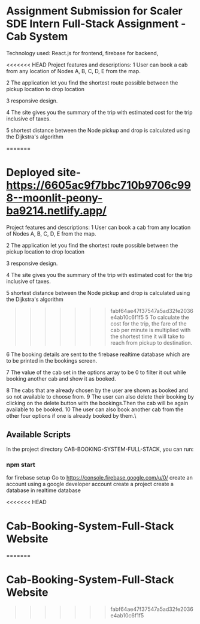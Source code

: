 # Assignment Submission for Scaler SDE Intern Full-Stack Assignment - Cab System

Technology used:
React.js for frontend,
firebase for backend, 

<<<<<<< HEAD
Project features and descriptions:
1  User can book a cab from any location of Nodes A, B, C, D, E from the map.

2  The application let you find the shortest route possible between the pickup location to drop location 

3  responsive design.

4  The site gives you the summary of the trip with estimated cost for the trip inclusive of taxes. 

5  shortest distance between the Node pickup and drop is calculated using the Dijkstra's algorithm

=======
# Deployed site- https://6605ac9f7bbc710b9706c998--moonlit-peony-ba9214.netlify.app/

Project features and descriptions:
1  User can book a cab from any location of Nodes A, B, C, D, E from the map.

2  The application let you find the shortest route possible between the pickup location to drop location 

3  responsive design.

4  The site gives you the summary of the trip with estimated cost for the trip inclusive of taxes. 

5  shortest distance between the Node pickup and drop is calculated using the Dijkstra's algorithm

>>>>>>> fabf64ae47f37547a5ad32fe2036e4ab10c6f1f5
5  To calculate the cost for the trip, the fare of the cab per minute is multiplied with the shortest time it will take
   to reach from pickup to destination.

6  The booking details are sent to the firebase realtime database which are to be printed in the bookings screen. 

7  The value of the cab set in the options array to be 0 to filter it out while booking another cab and show it as booked.

8  The cabs that are already chosen by the user are shown as booked and so not available to choose from.
9  The user can also delete their booking by clicking on the delete button with the bookings.Then the 
   cab will be 
   again available to be booked.
10 The user can also book another cab from the other four options if one is already booked by them.\



   ## Available Scripts

   In the project directory CAB-BOOKING-SYSTEM-FULL-STACK, you can run:

   ### npm start
   
   for firebase setup 
   Go to https://console.firebase.google.com/u/0/ 
   create an account using a google developer account 
   create a project 
   create a database in realtime database 



<<<<<<< HEAD
   # Cab-Booking-System-Full-Stack Website
=======
   # Cab-Booking-System-Full-Stack Website
>>>>>>> fabf64ae47f37547a5ad32fe2036e4ab10c6f1f5
